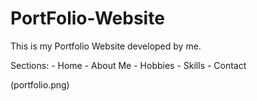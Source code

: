 # PortFolio-Website

This is my Portfolio Website developed by me.
 
 Sections:
     - Home 
     - About Me 
     - Hobbies 
     - Skills 
     - Contact 
     
(portfolio.png)
